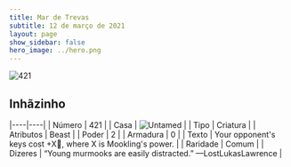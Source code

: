 ```yaml
---
title: Mar de Trevas
subtitle: 12 de março de 2021
layout: page
show_sidebar: false
hero_image: ../hero.png
---
```


![421](https://cdn.keyforgegame.com/media/card_front/pt/496_421_FMVV2XFWHGJF_pt.png)

## Inhãzinho

|----|----|
| Número | 421 |
| Casa | ![Untamed](https://archonarcana.com/images/thumb/b/bd/Untamed.png/22px-Untamed.png "Indomados") |
| Tipo | Criatura |
| Atributos | Beast |
| Poder | 2 |
| Armadura | 0 |
| Texto | Your opponent's keys cost +X, where X is Mookling's power. |
| Raridade | Comum |
| Dizeres | “Young murmooks are easily distracted.” <softreturn>—Lost<nonbreak>Lukas<nonbreak>Lawrence |
